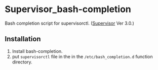 # Supervisor_bash-completion

 Bash completion script for supervisorctl. ([Supervisor](http://supervisord.org/) Ver 3.0.)

## Installation
 
 1. Install bash-completion.
 1. put `supervisorctl` file in the in the `/etc/bash_completion.d` function directory.
